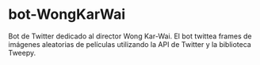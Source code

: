 # bot-WongKarWai
Bot de Twitter dedicado al director Wong Kar-Wai. El bot twittea frames de imágenes aleatorias de películas utilizando la API de Twitter y la biblioteca Tweepy.
